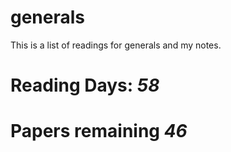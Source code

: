 # generals
This is a list of readings for generals and my notes. 

# Reading Days: _58_
# Papers remaining _46_
